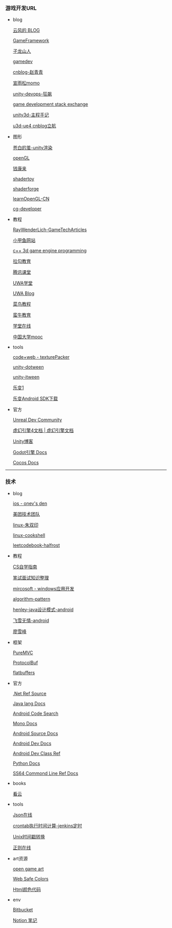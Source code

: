 ### 游戏开发URL

* blog

  [云风的 BLOG](https://blog.codingnow.com/)

  [GameFramework](https://gameframework.cn/)

  [子龙山人](https://www.zilongshanren.com/)

  [gamedev](https://www.gamedev.net/)

  [cnblog-赵青青](https://www.cnblogs.com/zhaoqingqing/)

  [宣雨松momo](https://www.xuanyusong.com/)

  [unity-devops-狂飙](https://networm.me/)

  [game development stack exchange](https://gamedev.stackexchange.com/)

  [unity3d-主程手记](http://luzexi.com/)

  [u3d-ue4 cnblog立航](https://www.cnblogs.com/leoin2012/)

  

* 图形

  [苍白的茧-unity渲染](http://dreamfairy.cn/blog/)

  [openGL](https://www.khronos.org/opengl/wiki/Main_Page)

  [钱康来](https://qiankanglai.me/)

  [shadertoy](https://www.shadertoy.com/)

  [shaderforge](https://acegikmo.com/shaderforge/)

  [learnOpenGL-CN](https://learnopengl-cn.readthedocs.io/zh/latest/)

  [cg-developer](https://develodownload.nvidia.cn/CgTutorial/cg_tutorial_appendix_e.html)

  

* 教程

  [RayWenderLich-GameTechArticles](https://www.raywenderlich.com/gametech)

  [小甲鱼网站](https://ilovefishc.com/)

  [c++ 3d game engine programming](https://www.3dgep.com/)

  [拉勾教育](https://kaiwu.lagou.com/learn)

  [腾讯课堂](https://ke.qq.com/)

  [UWA学堂](https://edu.uwa4d.com/)

  [UWA Blog](https://blog.uwa4d.com/)

  [菜鸟教程](https://www.runoob.com/)

  [蛮牛教育](https://edu.manew.com/)

  [学堂在线](https://www.xuetangx.com/)

  [中国大学mooc](https://www.icourse163.org/)



* tools

  [code+web - texturePacker](https://www.codeandweb.com/)

  [unity-dotween](http://dotween.demigiant.com/index.php)

  [unity-itween](http://www.pixelplacement.com/itween/index.php)

  [乐变1](http://lbdoc.loveota.com/web/#/1?page_id=1)

  [乐变Android SDK下载](http://lbdoc.loveota.com/web/#/3?page_id=79)

  

* 官方

  [Unreal Dev Community](https://dev.epicgames.com/community/)

  [虚幻引擎4文档 | 虚幻引擎文档](https://docs.unrealengine.com/4.26/zh-CN/)

  [Unity博客](https://blog.unity.com/cn)

  [Godot引擎 Docs](https://docs.godotengine.org/en/stable/index.html)

  [Cocos Docs](https://www.cocos.com/docs)



---



### 技术

* blog

  [ios - onev's den](https://onevcat.com/)

  [美团技术团队](https://tech.meituan.com/)

  [linux-朱双印](https://www.zsythink.net/)

  [linux-cookshell](https://coolshell.cn/articles/8883.html)

  [leetcodebook-halfrost](https://books.halfrost.com/leetcode//)

  

* 教程

  [CS自学指南](https://csdiy.wiki/)

  [笔试面试知识整理](https://hit-alibaba.github.io/interview/)

  [mircosoft - windows应用开发](https://docs.microsoft.com/zh-cn/windows/apps/)

  [algorithm-pattern](https://greyireland.gitbook.io/algorithm-pattern/)

  [henley-java设计模式-android](https://henleylee.github.io/)

  [飞雪无情-android](https://www.flysnow.org/categories/Android/)

  [廖雪峰](https://www.liaoxuefeng.com/)

  

* 框架

  [PureMVC](http://puremvc.org/)
  
  [ProtocolBuf](https://developers.google.com/protocol-buffers/docs/cpptutorial)
  
  [flatbuffers](https://halfrost.com/flatbuffers_schema/)
  
  
  
* 官方

  [.Net Ref Source](https://referencesource.microsoft.com/)

  [Java lang Docs](https://docs.oracle.com/javase/7/docs/api/java/lang/package-summary.html)

  [Android Code Search](https://cs.android.com/)

  [Mono Docs](https://www.mono-project.com/)

  [Android Source Docs](https://source.android.com/)

  [Android Dev Docs](https://developer.android.com/?hl=zh-cn)

  [Android Dev Class Ref](https://developer.android.com/reference/classes)

  [Python Docs](https://docs.python.org/zh-cn/3/library/index.html)

  [SS64 Commond Line Ref Docs](https://ss64.com/)



* books

  [看云](https://www.kancloud.cn/explore)

  

* tools

  [Json在线](https://www.sojson.com/)

  [crontab执行时间计算-jenkins定时](https://tool.lu/crontab/)

  [Unix时间戳转换](https://tool.chinaz.com/Tools/unixtime.aspx)

  [正则在线](https://regex101.com/)

  

* art资源

  [open game art](https://opengameart.org/)

  [Web Safe Colors](https://www.bootcss.com/p/websafecolors/)
  
  [Html颜色代码](https://htmlcolorcodes.com/zh/)

* env

  [Bitbucket](https://bitbucket.org/JuXingMao/profile/repositories)

  [Notion 笔记](https://www.notion.so/zh-cn)